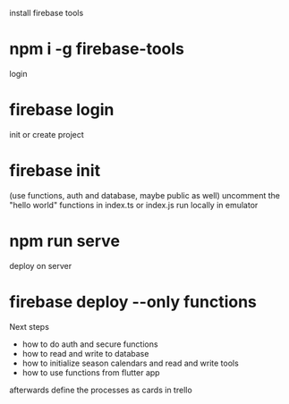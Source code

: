 install firebase tools
# npm i -g firebase-tools
login
# firebase login
init or create project
# firebase init
(use functions, auth and database, maybe public as well)
uncomment the "hello world" functions in index.ts or index.js
run locally in emulator
# npm run serve
deploy on server
# firebase deploy --only functions

Next steps 
- how to do auth and secure functions
- how to read and write to database
- how to initialize season calendars and read and write tools
- how to use functions from flutter app

afterwards define the processes as cards in trello
